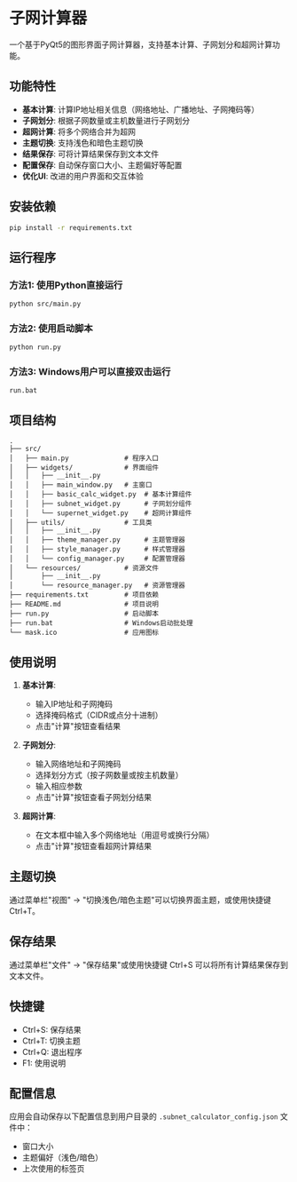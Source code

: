 # 子网计算器

一个基于PyQt5的图形界面子网计算器，支持基本计算、子网划分和超网计算功能。

## 功能特性

- **基本计算**: 计算IP地址相关信息（网络地址、广播地址、子网掩码等）
- **子网划分**: 根据子网数量或主机数量进行子网划分
- **超网计算**: 将多个网络合并为超网
- **主题切换**: 支持浅色和暗色主题切换
- **结果保存**: 可将计算结果保存到文本文件
- **配置保存**: 自动保存窗口大小、主题偏好等配置
- **优化UI**: 改进的用户界面和交互体验

## 安装依赖

```bash
pip install -r requirements.txt
```

## 运行程序

### 方法1: 使用Python直接运行
```bash
python src/main.py
```

### 方法2: 使用启动脚本
```bash
python run.py
```

### 方法3: Windows用户可以直接双击运行
```
run.bat
```

## 项目结构

```
.
├── src/
│   ├── main.py              # 程序入口
│   ├── widgets/             # 界面组件
│   │   ├── __init__.py
│   │   ├── main_window.py   # 主窗口
│   │   ├── basic_calc_widget.py  # 基本计算组件
│   │   ├── subnet_widget.py      # 子网划分组件
│   │   └── supernet_widget.py    # 超网计算组件
│   ├── utils/               # 工具类
│   │   ├── __init__.py
│   │   ├── theme_manager.py      # 主题管理器
│   │   ├── style_manager.py      # 样式管理器
│   │   └── config_manager.py     # 配置管理器
│   └── resources/           # 资源文件
│       ├── __init__.py
│       └── resource_manager.py   # 资源管理器
├── requirements.txt         # 项目依赖
├── README.md                # 项目说明
├── run.py                   # 启动脚本
├── run.bat                  # Windows启动批处理
└── mask.ico                 # 应用图标
```

## 使用说明

1. **基本计算**: 
   - 输入IP地址和子网掩码
   - 选择掩码格式（CIDR或点分十进制）
   - 点击"计算"按钮查看结果

2. **子网划分**:
   - 输入网络地址和子网掩码
   - 选择划分方式（按子网数量或按主机数量）
   - 输入相应参数
   - 点击"计算"按钮查看子网划分结果

3. **超网计算**:
   - 在文本框中输入多个网络地址（用逗号或换行分隔）
   - 点击"计算"按钮查看超网计算结果

## 主题切换

通过菜单栏"视图" → "切换浅色/暗色主题"可以切换界面主题，或使用快捷键 Ctrl+T。

## 保存结果

通过菜单栏"文件" → "保存结果"或使用快捷键 Ctrl+S 可以将所有计算结果保存到文本文件。

## 快捷键

- Ctrl+S: 保存结果
- Ctrl+T: 切换主题
- Ctrl+Q: 退出程序
- F1: 使用说明

## 配置信息

应用会自动保存以下配置信息到用户目录的 `.subnet_calculator_config.json` 文件中：
- 窗口大小
- 主题偏好（浅色/暗色）
- 上次使用的标签页